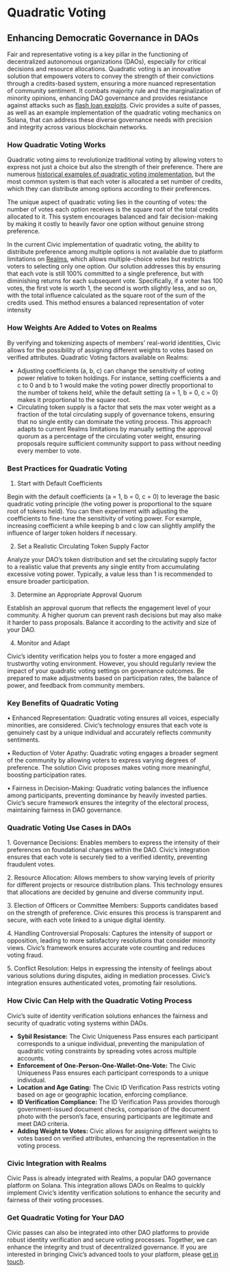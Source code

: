 # Quadratic Voting

## Enhancing Democratic Governance in DAOs

Fair and representative voting is a key pillar in the functioning of decentralized autonomous organizations (DAOs), especially for critical decisions and resource allocations. Quadratic voting is an innovative solution that empowers voters to convey the strength of their convictions through a credits-based system, ensuring a more nuanced representation of community sentiment. It combats majority rule and the marginalization of minority opinions, enhancing DAO governance and provides resistance against attacks such as [flash loan exploits](https://www.researchgate.net/figure/Example-flash-loan-attack-against-Maker-DAO-All-steps-can-be-executed-within-one_fig3_339374442). Civic provides a suite of passes, as well as an example implementation of the quadratic voting mechanics on Solana, that can address these diverse governance needs with precision and integrity across various blockchain networks.

### How Quadratic Voting Works

Quadratic voting aims to revolutionize traditional voting by allowing voters to express not just a choice but also the strength of their preference. There are numerous [historical examples of quadratic voting implementation](https://en.m.wikipedia.org/wiki/Quadratic_voting#Applications), but the most common system is that each voter is allocated a set number of credits, which they can distribute among options according to their preferences.&#x20;

The unique aspect of quadratic voting lies in the counting of votes: the number of votes each option receives is the square root of the total credits allocated to it. This system encourages balanced and fair decision-making by making it costly to heavily favor one option without genuine strong preference.

In the current Civic implementation of quadratic voting, the ability to distribute preference among multiple options is not available due to platform limitations on [Realms](https://realms.today/), which allows multiple-choice votes but restricts voters to selecting only one option. Our solution addresses this by ensuring that each vote is still 100% committed to a single preference, but with diminishing returns for each subsequent vote. Specifically, if a voter has 100 votes, the first vote is worth 1, the second is worth slightly less, and so on, with the total influence calculated as the square root of the sum of the credits used. This method ensures a balanced representation of voter intensity

### How Weights Are Added to Votes on Realms

By verifying and tokenizing aspects of members’ real-world identities, Civic allows for the possibility of assigning different weights to votes based on verified attributes. Quadratic Voting factors available on Realms:

* Adjusting coefficients (a, b, c) can change the sensitivity of voting power relative to token holdings. For instance, setting coefficients a and c to 0 and b to 1 would make the voting power directly proportional to the number of tokens held, while the default setting (a = 1, b = 0, c = 0) makes it proportional to the square root.
* Circulating token supply is a factor that sets the max voter weight as a fraction of the total circulating supply of governance tokens, ensuring that no single entity can dominate the voting process. This approach adapts to current Realms limitations by manually setting the approval quorum as a percentage of the circulating voter weight, ensuring proposals require sufficient community support to pass without needing every member to vote.

### Best Practices for Quadratic Voting

1. Start with Default Coefficients

Begin with the default coefficients (a = 1, b = 0, c = 0) to leverage the basic quadratic voting principle (the voting power is proportional to the square root of tokens held). You can then experiment with adjusting the coefficients to fine-tune the sensitivity of voting power. For example, increasing coefficient a while keeping b and c low can slightly amplify the influence of larger token holders if necessary.

2. Set a Realistic Circulating Token Supply Factor

Analyze your DAO’s token distribution and set the circulating supply factor to a realistic value that prevents any single entity from accumulating excessive voting power. Typically, a value less than 1 is recommended to ensure broader participation.

3. Determine an Appropriate Approval Quorum

Establish an approval quorum that reflects the engagement level of your community. A higher quorum can prevent rash decisions but may also make it harder to pass proposals. Balance it according to the activity and size of your DAO.

4. Monitor and Adapt

Civic’s identity verification helps you to foster a more engaged and trustworthy voting environment. However, you should regularly review the impact of your quadratic voting settings on governance outcomes. Be prepared to make adjustments based on participation rates, the balance of power, and feedback from community members.

### Key Benefits of Quadratic Voting

• Enhanced Representation: Quadratic voting ensures all voices, especially minorities, are considered. Civic’s technology ensures that each vote is genuinely cast by a unique individual and accurately reflects community sentiments.

• Reduction of Voter Apathy: Quadratic voting engages a broader segment of the community by allowing voters to express varying degrees of preference. The solution Civic proposes makes voting more meaningful, boosting participation rates.

• Fairness in Decision-Making: Quadratic voting balances the influence among participants, preventing dominance by heavily invested parties. Civic’s secure framework ensures the integrity of the electoral process, maintaining fairness in DAO governance.

### Quadratic Voting Use Cases in DAOs

&#x20; 1\. Governance Decisions: Enables members to express the intensity of their preferences on foundational changes within the DAO. Civic’s integration ensures that each vote is securely tied to a verified identity, preventing fraudulent votes.

&#x20; 2\. Resource Allocation: Allows members to show varying levels of priority for different projects or resource distribution plans. This technology ensures that allocations are decided by genuine and diverse community input.

&#x20; 3\. Election of Officers or Committee Members: Supports candidates based on the strength of preference. Civic ensures this process is transparent and secure, with each vote linked to a unique digital identity.

&#x20; 4\. Handling Controversial Proposals: Captures the intensity of support or opposition, leading to more satisfactory resolutions that consider minority views. Civic’s framework ensures accurate vote counting and reduces voting fraud.

&#x20; 5\. Conflict Resolution: Helps in expressing the intensity of feelings about various solutions during disputes, aiding in mediation processes. Civic’s integration ensures authenticated votes, promoting fair resolutions.

### How Civic Can Help with the Quadratic Voting Process

Civic’s suite of identity verification solutions enhances the fairness and security of quadratic voting systems within DAOs.

* **Sybil Resistance:** The Civic Uniqueness Pass ensures each participant corresponds to a unique individual, preventing the manipulation of quadratic voting constraints by spreading votes across multiple accounts.
* **Enforcement of One-Person-One-Wallet-One-Vote:** The Civic Uniqueness Pass ensures each participant corresponds to a unique individual.
* **Location and Age Gating:** The Civic ID Verification Pass restricts voting based on age or geographic location, enforcing compliance.
* **ID Verification Compliance:** The ID Verification Pass provides thorough government-issued document checks, comparison of the document photo with the person’s face, ensuring participants are legitimate and meet DAO criteria.
* **Adding Weight to Votes:** Civic allows for assigning different weights to votes based on verified attributes, enhancing the representation in the voting process.

### Civic Integration with Realms

Civic Pass is already integrated with Realms, a popular DAO governance platform on Solana. This integration allows DAOs on Realms to quickly implement Civic’s identity verification solutions to enhance the security and fairness of their voting processes.&#x20;

### Get Quadratic Voting for Your DAO

Civic passes can also be integrated into other DAO platforms to provide robust identity verification and secure voting processes. Together, we can enhance the integrity and trust of decentralized governance. If you are interested in bringing Civic’s advanced tools to your platform, please [get in touch](https://civickey.typeform.com/req-custom).
